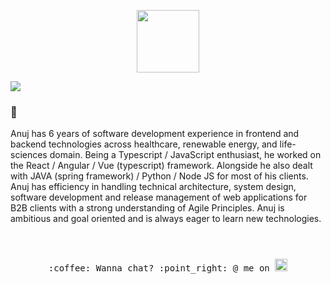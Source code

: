 <p align="center">
  <img src="https://media.giphy.com/media/dxn6fRlTIShoeBr69N/giphy.gif" width="100px">
</p>

![](https://still-brushlands-82734.herokuapp.com/countercheck)
### 👋 
Anuj has 6 years of software development experience in frontend and backend technologies across healthcare, renewable energy, and life-sciences domain. Being a Typescript / JavaScript enthusiast, he worked on the React / Angular / Vue (typescript) framework.
Alongside he also dealt with JAVA (spring framework) / Python / Node JS for most of his clients. Anuj has efficiency in handling technical architecture, system design, software development and release management of web applications for B2B clients with a strong understanding of Agile Principles. Anuj is ambitious and goal oriented and is always eager to learn new technologies.




<p align="center">
  <samp>
    <br><br>:coffee: Wanna chat? :point_right: @ me on 
    <a href="https://twitter.com/groverception" target=”_blank”>
      <img src="https://cdn.svgporn.com/logos/twitter.svg" style="padding-top:10px"  width="20px"></a>
  </samp>
</p>

